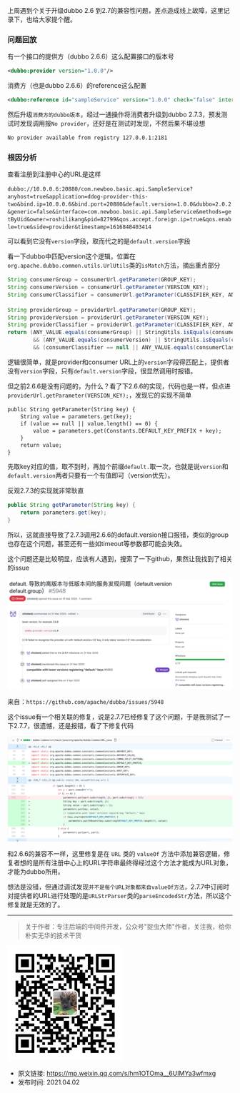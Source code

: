上周遇到个关于升级dubbo 2.6 到2.7的兼容性问题，差点造成线上故障，这里记录下，也给大家提个醒。

### 问题回放

有一个接口的提供方（dubbo 2.6.6）这么配置接口的版本号

```xml
<dubbo:provider version="1.0.0"/>
```

消费方（也是dubbo 2.6.6）的reference这么配置

```xml
<dubbo:reference id="sampleService" version="1.0.0" check="false" interface="com.newboo.basic.api.SampleService"/>
```

然后升级`消费方的dubbo版本`，经过一通操作将消费者升级到dubbo 2.7.3，预发测试时发现调用报`No provider`，还好是在测试时发现，不然后果不堪设想

```xml
No provider available from registry 127.0.0.1:2181
```

### 根因分析

查看注册到注册中心的URL是这样

`dubbo://10.0.0.6:20880/com.newboo.basic.api.SampleService?anyhost=true&application=ddog-provider-this-two&bind.ip=10.0.0.6&bind.port=20880&default.version=1.0.0&dubbo=2.0.2&generic=false&interface=com.newboo.basic.api.SampleService&methods=getByUid&owner=roshilikang&pid=82799&qos.accept.foreign.ip=true&qos.enable=true&side=provider&timestamp=1616848403414`

可以看到它没有`version`字段，取而代之的是`default.version`字段

看一下dubbo中匹配version这个逻辑，位置在`org.apache.dubbo.common.utils.UrlUtils`类的`isMatch`方法，摘出重点部分

```java
String consumerGroup = consumerUrl.getParameter(GROUP_KEY);
String consumerVersion = consumerUrl.getParameter(VERSION_KEY);
String consumerClassifier = consumerUrl.getParameter(CLASSIFIER_KEY, ANY_VALUE);

String providerGroup = providerUrl.getParameter(GROUP_KEY);
String providerVersion = providerUrl.getParameter(VERSION_KEY);
String providerClassifier = providerUrl.getParameter(CLASSIFIER_KEY, ANY_VALUE);
return (ANY_VALUE.equals(consumerGroup) || StringUtils.isEquals(consumerGroup, providerGroup) || StringUtils.isContains(consumerGroup, providerGroup))
        && (ANY_VALUE.equals(consumerVersion) || StringUtils.isEquals(consumerVersion, providerVersion))
        && (consumerClassifier == null || ANY_VALUE.equals(consumerClassifier) || StringUtils.isEquals(consumerClassifier, providerClassifier));
```

逻辑很简单，就是provider和consumer URL上的`version`字段得匹配上，提供者没有`version`字段，只有`default.version`字段，很显然调用时报错。

但之前2.6.6是没有问题的，为什么？看了下2.6.6的实现，代码也是一样，但点进`providerUrl.getParameter(VERSION_KEY);`，发现它的实现不简单

```
public String getParameter(String key) {
    String value = parameters.get(key);
    if (value == null || value.length() == 0) {
        value = parameters.get(Constants.DEFAULT_KEY_PREFIX + key);
    }
    return value;
}
```

先取key对应的值，取不到时，再加个前缀`default.`取一次，也就是说`version`和`default.version`两者只要有一个有值即可（version优先）。

反观2.7.3的实现就非常耿直

```java
public String getParameter(String key) {
    return parameters.get(key);
}
```

所以，这就直接导致了2.7.3调用2.6.6的default.version接口报错，类似的group也存在这个问题，甚至还有一些如timeout等参数都可能会失效。

这个问题还是比较明显，应该有人遇到，搜索了一下github，果然让我找到了相关的issue

![](img1.jpg)

来自：`https://github.com/apache/dubbo/issues/5948`

这个issue有一个相关联的修复，说是2.7.7已经修复了这个问题，于是我测试了一下2.7.7，很遗憾，还是报错，看了下修复代码

![](img2.jpg)

和2.6.6的兼容不一样，这里修复是在 `URL` 类的 `valueOf` 方法中添加兼容逻辑，修复者想的是所有注册中心上的URL字符串最终得经过这个方法才能成为URL对象，才能为dubbo所用。

想法是没错，但通过调试发现`并不是每个URL对象都来自valueOf方法`，2.7.7中订阅时对提供者的URL进行处理的是`URLStrParser`类的`parseEncodedStr`方法，所以这个修复就是无效的了。

---

> 关于作者：专注后端的中间件开发，公众号"捉虫大师"作者，关注我，给你朴实无华的技术干货

![捉虫大师](../../qrcode_small.jpg)

- 原文链接: https://mp.weixin.qq.com/s/hm1OTOma__6UIMYa3wfmxg
- 发布时间: 2021.04.02